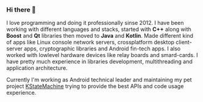 ### Hi there 👋 
I love programming and doing it professionally sinse 2012. 
I have been working with different languages and stacks, started with __C++__ along with __Boost__ and __Qt__ libraries then moved to __Java__ and __Kotlin__.
Made different kind of apps like Linux console network servers, crossplatform desktop client-server apps, cryptographic libraries and Android fin-tech apps.
I also worked with lowlevel hardware devices like relay boards and smard-cards.
I have pretty much experience in libraries development, multithreading and application architecture.

Currently I'm working as Android technical leader and maintaining my pet project [KStateMachine](https://github.com/KStateMachine/kstatemachine) trying to provide the best APIs and code usage experience.

<!--
**nsk90/nsk90** is a ✨ _special_ ✨ repository because its `README.md` (this file) appears on your GitHub profile.

Here are some ideas to get you started:

- 🔭 I’m currently working on ...
- 🌱 I’m currently learning ...
- 👯 I’m looking to collaborate on ...
- 🤔 I’m looking for help with ...
- 💬 Ask me about ...
- 📫 How to reach me: ...
- 😄 Pronouns: ...
- ⚡ Fun fact: ...
-->
